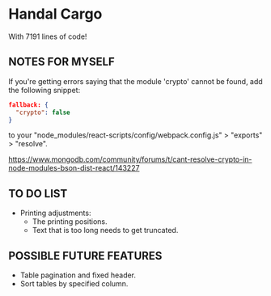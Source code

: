 # Handal Cargo

With 7191 lines of code!

## NOTES FOR MYSELF

If you're getting errors saying that the module 'crypto' cannot be found, add the following snippet:

```json
fallback: {
  "crypto": false
}
```

to your "node_modules/react-scripts/config/webpack.config.js" > "exports" > "resolve".

<https://www.mongodb.com/community/forums/t/cant-resolve-crypto-in-node-modules-bson-dist-react/143227>

## TO DO LIST

- Printing adjustments:
  - The printing positions.
  - Text that is too long needs to get truncated.

## POSSIBLE FUTURE FEATURES

- Table pagination and fixed header.
- Sort tables by specified column.
